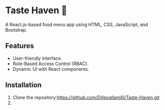 
# Taste Haven 🍴
A React.js-based food menu app using HTML, CSS, JavaScript, and Bootstrap.

## Features
- User-friendly interface.
- Role-Based Access Control (RBAC).
- Dynamic UI with React components.

## Installation
1. Clone the repository:https://github.com/Dilipyallamilli/Taste-Haven.git
2. 
